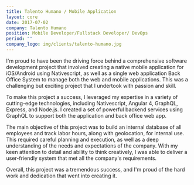 ```yaml
---
title: Talento Humano / Mobile Application
layout: core
date: 2017-07-02
company: Talento Humano
position: Mobile Developer/Fullstack Developer/ DevOps
period: ""
company_logo: img/clients/talento-humano.jpg
---
```


I'm proud to have been the driving force behind a comprehensive software development project that involved creating a native mobile application for iOS/Android using Nativescript, as well as a single web application Back Office System to manage both the web and mobile applications. This was a challenging but exciting project that I undertook with passion and skill.

To make this project a success, I leveraged my expertise in a variety of cutting-edge technologies, including Nativescript, Angular 4, GraphQL, Express, and Node.js. I created a set of powerful backend services using GraphQL to support both the application and back office web app.

The main objective of this project was to build an internal database of all employees and track labor hours, along with geolocation, for internal use. This required careful planning and execution, as well as a deep understanding of the needs and expectations of the company. With my keen attention to detail and ability to think creatively, I was able to deliver a user-friendly system that met all the company's requirements.

Overall, this project was a tremendous success, and I'm proud of the hard work and dedication that went into creating it. 
